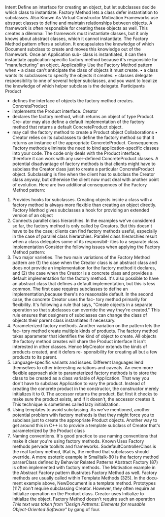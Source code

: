 Intent
Define an interface for creating an object, but let subclasses decide which class to
instantiate. Factory Method lets a class defer instantiation to subclasses.
Also Known As
Virtual Constructor
Motivation
Frameworks use abstract classes to define and maintain relationships between
objects. A framework is often responsible for creating these objects as well.
This creates a dilemma: The framework must instantiate
classes, but it only knows about abstract classes, which it cannot instantiate.
The Factory Method pattern offers a solution. It encapsulates the knowledge
of which Document subclass to create and moves this knowledge out of the
framework.
Once an Application sub-
class is instantiated, it can then instantiate application-specific factory method because it's 
responsible for "manufacturing" an object. 
Applicability
Use the Factory Method pattern when
• a class can't anticipate the class of objects it must create.
• a class wants its subclasses to specify the objects it creates.
• classes delegate responsibility to one of several helper subclasses, and you
want to localize the knowledge of which helper subclass is the delegate.
Participants
Product
- defines the interface of objects the factory method creates.
ConcreteProduct
- implements the Product interface.
Creator 
- declares the factory method, which returns an object of type Product. Cre-
ator may also define a default implementation of the factory method that
returns a default ConcreteProduct object.
- may call the factory method to create a Product object
Collaborations
• Creator relies on its subclasses to define the factory method so that it returns
an instance of the appropriate ConcreteProduct.
Consequences
Factory methods eliminate the need to bind application-specific classes into your
code. The code only deals with the Product interface; therefore it can work with
any user-defined ConcreteProduct classes.
A potential disadvantage of factory methods is that clients might have to subclass
the Creator class just to create a particular ConcreteProduct object. Subclassing is
fine when the client has to subclass the Creator class anyway, but otherwise the
client now must deal with another point of evolution.
Here are two additional consequences of the Factory Method pattern:
1. Provides hooks for subclasses. Creating objects inside a class with a factory
method is always more flexible than creating an object directly. Factory
Method gives subclasses a hook for providing an extended version of an
object
2. Connects parallel class hierarchies. In the examples we've considered so far, the
factory method is only called by Creators. But this doesn't have to be the
case; clients can find factory methods useful, especially in the case of parallel
class hierarchies.
Parallel class hierarchies result when a class delegates some of its responsibil-
ities to a separate class.
Implementation
Consider the following issues when applying the Factory Method pattern:
1. Two major varieties. The two main variations of the Factory Method pattern are
(1) the case when the Creator class is an abstract class and does not provide
an implementation for the factory method it declares, and (2) the case when
the Creator is a concrete class and provides a default implementation for
the factory method. It's also possible to have an abstract class that defines a
default implementation, but this is less common.
The first case requires subclasses to define an implementation,because there's
no reasonable default.
In the second case, the concrete Creator uses the fac-
tory method primarily for flexibility. It's following a rule that says, "Create
objects in a separate operation so that subclasses can override the way they're
created." This rule ensures that designers of subclasses can change the class
of objects their parent class instantiates if necessary.
2. Parameterized factory methods. Another variation on the pattern lets the fac-
tory method create multiple kinds of products. The factory method takes aparameter that identifies the kind of object to create. All objects the factory
method creates will share the Product interface
It isn't interested in other classes.
Hence MyCreator extends the kinds of products created, and it defers re-
sponsibility for creating all but a few products to its parent.
3. Language-specific variants and issues. Different languages lend themselves to
other interesting variations and caveats.
An even more flexible approach akin to parameterized factory methods is to
store the class to be created as a class variable of Application. That way
you don't have to subclass Application to vary the product.
Instead of creating the
concrete product in the constructor, the constructor merely initializes it to 0.
The accessor returns the product. But first it checks to make sure the product
exists, and if it doesn't, the accessor creates it. This technique is sometimes
called lazy initialization.
4. Using templates to avoid subclassing. As we've mentioned, another potential
problem with factory methods is that they might force you to subclass just
to create the appropriate Product objects. Another way to get around this in
C++ is to provide a template subclass of Creator that's parameterized by the
Product class
5. Naming conventions. It's good practice to use naming conventions that make
it clear you're using factory methods.
Known Uses
Factory methods pervade toolkits and frameworks. SodefaultControllerClass is the real factory method,
tKat is, the method that subclasses should override.
A more esoteric example in Smalltalk-80 is the factory method parserClass defined
by Behavior
Related Patterns
Abstract Factory (87) is often implemented with factory methods. The Motivation
example in the Abstract Factory pattern illustrates Factory Method as well.
Factory methods are usually called within Template Methods (325). In the docu-
ment example above, NewDocument is a template method.
Prototypes (117) don't require subclassing Creator. However, they often require
an Initialize operation on the Product class. Creator uses Initialize to initialize the
object. Factory Method doesn't require such an operation
_This text was taken from "Design Patterns: Elements for reusable Object-Oriented Software"_ by gang of four.

